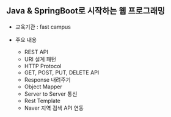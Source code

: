 ## Java & SpringBoot로 시작하는 웹 프로그래밍

* 교육기관 : fast campus

* 주요 내용
  * REST API
  * URI 설계 패턴
  * HTTP Protocol
  * GET, POST, PUT, DELETE API
  * Response 내려주기
  * Object Mapper
  * Server to Server 통신
  * Rest Template
  * Naver 지역 검색 API 연동
